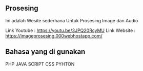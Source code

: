## Prosesing
Ini adalah Wesite sederhana Untuk Prosesing Image dan Audio 

Link Youtube : https://youtu.be/3JPQ20RcyMU
Link Website : https://imageprosesing.000webhostapp.com/

## Bahasa yang di gunakan
PHP
JAVA SCRIPT
CSS
PYHTON
